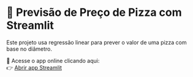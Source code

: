 # 🧠 Previsão de Preço de Pizza com Streamlit

Este projeto usa regressão linear para prever o valor de uma pizza com base no diâmetro. 

🍕 Acesse o app online clicando aqui:  
👉 [Abrir app Streamlit](https://projetos-app-c6iqytnydzetdcnqfymhqu.streamlit.app/)


